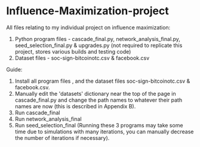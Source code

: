 # Influence-Maximization-project
All files relating to my individual project on influence maximization:
1. Python program files - cascade_final.py, network_analysis_final.py, seed_selection_final.py & upgrades.py (not required to replicate this project, stores various builds and testing code)
2. Dataset files - soc-sign-bitcoinotc.csv & facebook.csv

Guide:
1. Install all program files , and the dataset files soc-sign-bitcoinotc.csv & facebook.csv.
2. Manually edit the 'datasets' dictionary near the top of the page in cascade_final.py and change the path names to whatever their path names are now (this is described in Appendix B).
3. Run cascade_final
4. Run network_analysis_final
5. Run seed_selection_final
(Running these 3 programs may take some time due to simulations with many iterations, you can manually decrease the number of iterations if necessary).

